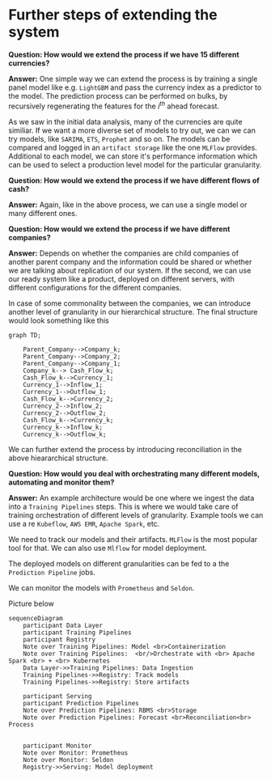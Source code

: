 # Further steps of extending the system


**Question: How would we extend the process if we have 15 different currencies?**

**Answer:** One simple way we can extend the process is by training a single panel model like e.g. `LightGBM` and pass the currency index as a predictor to the model. The prediction process can be performed on bulks, by recursively regenerating the features for the $i^{th}$ ahead forecast.


As we saw in the initial data analysis, many of the currencies are quite similiar. If we want a more diverse set of models to try out, we can we can try models, like `SARIMA`, `ETS`, `Prophet` and so on. The models can be compared and logged in an `artifact storage` like the one `MLFlow` provides. Additional to each model, we can store it's performance information which can be used to select a production level model for the particular granularity.

**Question: How would we extend the process if we have different flows of cash?**

**Answer:** Again, like in the above process, we can use a single model or many different ones. 

**Question: How would we extend the process if we have different companies?**

**Answer:** Depends on whether the companies are child companies of another parent company and the information could be shared or whether we are talking about replication of our system. If the second, we can use our ready system like a product, deployed on different servers, with different configurations for the different  companies.

In case of some commonality between the companies, we can introduce another level of granularity in our hierarchical structure. The final structure would look something like this


```mermaid
graph TD;

    Parent_Company-->Company_k;
    Parent_Company-->Company_2;
    Parent_Company-->Company_1;
    Company_k--> Cash_Flow_k;
    Cash_Flow_k-->Currency_1;
    Currency_1-->Inflow_1;
    Currency_1-->Outflow_1;
    Cash_Flow_k-->Currency_2;
    Currency_2-->Inflow_2;
    Currency_2-->Outflow_2;
    Cash_Flow_k-->Currency_k;
    Currency_k-->Inflow_k;
    Currency_k-->Outflow_k;
```

We can further extend the process by introducing reconciliation in the above hieararchical structure.



**Question: How would you deal with orchestrating many different models, automating and monitor them?**

**Answer:** An example architecture would be one where we ingest the data into a `Training Pipelines` steps. This is where we would take care of training orchestration of different levels of granularity. Example tools we can use a re `Kubeflow`, `AWS EMR`, `Apache Spark`, etc.

We need to track our models and their artifacts. `MLFlow` is the most popular tool for that. We can also use `Mlflow` for model deployment.

The deployed models on different granularities can be fed to a the `Prediction Pipeline` jobs.

We can monitor the models with `Prometheus` and `Seldon`.

Picture below

```mermaid
sequenceDiagram
    participant Data Layer
    participant Training Pipelines
    participant Registry
    Note over Training Pipelines: Model <br>Containerization
    Note over Training Pipelines:  <br/>Orchestrate with <br> Apache Spark <br> + <br> Kubernetes 
    Data Layer->>Training Pipelines: Data Ingestion
    Training Pipelines->>Registry: Track models
    Training Pipelines->>Registry: Store artifacts
     
    participant Serving
    participant Prediction Pipelines
    Note over Prediction Pipelines: RBMS <br>Storage
    Note over Prediction Pipelines: Forecast <br>Reconciliation<br> Process


    participant Monitor
    Note over Monitor: Prometheus
    Note over Monitor: Seldon
    Registry->>Serving: Model deployment
```